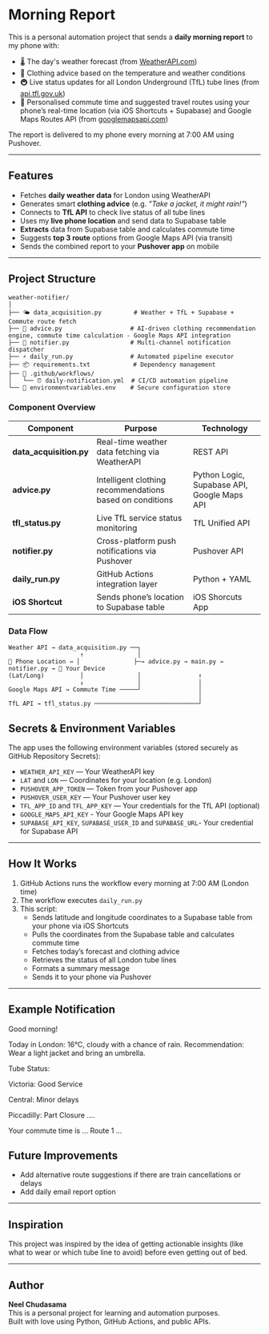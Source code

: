 # Morning Report 

This is a personal automation project that sends a **daily morning report** to my phone with:

- 🌡️ The day's weather forecast (from [WeatherAPI.com](https://www.weatherapi.com/))
- 👕 Clothing advice based on the temperature and weather conditions
- 🚇 Live status updates for all London Underground (TfL) tube lines (from [api.tfl.gov.uk](https://api.tfl.gov.uk/))
- 🧭 Personalised commute time and suggested travel routes using your phone’s real-time location (via iOS Shortcuts + Supabase) and Google Maps Routes API (from [googlemapsapi.com](https://developers.google.com/maps/documentation/routes))

The report is delivered to my phone every morning at 7:00 AM using Pushover.

---

## Features

- Fetches **daily weather data** for London using WeatherAPI
- Generates smart **clothing advice** (e.g. *"Take a jacket, it might rain!"*)
- Connects to **TfL API** to check live status of all tube lines
- Uses my **live phone location** and send data to Supabase table
- **Extracts** data from Supabase table and calculates commute time
- Suggests **top 3 route** options from Google Maps API (via transit)
- Sends the combined report to your **Pushover app** on mobile

---

## Project Structure

```
weather-notifier/
│
├── 🌤️ data_acquisition.py         # Weather + TfL + Supabase + Commute route fetch
├── 👔 advice.py                   # AI-driven clothing recommendation engine, commute time calculation - Google Maps API integration
├── 📱 notifier.py                 # Multi-channel notification dispatcher
├── ⚡ daily_run.py                # Automated pipeline executor
├── 📦 requirements.txt            # Dependency management
├── 🔧 .github/workflows/
│   └── ⏰ daily-notification.yml  # CI/CD automation pipeline
└── 🔐 environmentvariables.env    # Secure configuration store
```

### Component Overview

| Component | Purpose | Technology |
|-----------|---------|------------|
| **data_acquisition.py** | Real-time weather data fetching via WeatherAPI | REST API |
| **advice.py** | Intelligent clothing recommendations based on conditions | Python Logic, Supabase API, Google Maps API |
| **tfl_status.py** | Live TfL service status monitoring | TfL Unified API |
| **notifier.py** | Cross-platform push notifications via Pushover | Pushover API |
| **daily_run.py** | GitHub Actions integration layer | Python + YAML |
| **iOS Shortcut** | Sends phone’s location to Supabase table | iOS Shorcuts App |

### Data Flow
```
Weather API → data_acquisition.py ──┐
                    ↑               │
📱 Phone Location → │               ├─→ advice.py → main.py → notifier.py → 📱 Your Device
(Lat/Long)          │               │                ↑
                    ↓               │                │
Google Maps API → Commute Time ─────┘                │
                                                     │
TfL API → tfl_status.py ─────────────────────────────┘
```


## Secrets & Environment Variables

The app uses the following environment variables (stored securely as GitHub Repository Secrets):

- `WEATHER_API_KEY` — Your WeatherAPI key
- `LAT` and `LON` — Coordinates for your location (e.g. London)
- `PUSHOVER_APP_TOKEN` — Token from your Pushover app
- `PUSHOVER_USER_KEY` — Your Pushover user key
- `TFL_APP_ID` and `TFL_APP_KEY` — Your credentials for the TfL API (optional)
- `GOOGLE_MAPS_API_KEY` - Your Google Maps API key
- `SUPABASE_API_KEY`, `SUPABASE_USER_ID` and `SUPABASE_URL`- Your credential for Supabase API 

---

## How It Works

1. GitHub Actions runs the workflow every morning at 7:00 AM (London time)
2. The workflow executes `daily_run.py`
3. This script:
   - Sends latitude and longitude coordinates to a Supabase table from your phone via iOS Shortcuts
   - Pulls the coordinates from the Supabase table and calculates commute time
   - Fetches today’s forecast and clothing advice
   - Retrieves the status of all London tube lines
   - Formats a summary message
   - Sends it to your phone via Pushover

---

## Example Notification

Good morning!

Today in London: 16°C, cloudy with a chance of rain.
Recommendation: Wear a light jacket and bring an umbrella.

Tube Status:

Victoria: Good Service

Central: Minor delays

Piccadilly: Part Closure ....

Your commute time is ... Route 1 ...

## Future Improvements

- Add alternative route suggestions if there are train cancellations or delays
- Add daily email report option

---

## Inspiration

This project was inspired by the idea of getting actionable insights (like what to wear or which tube line to avoid) before even getting out of bed.

---

## Author

**Neel Chudasama**  
This is a personal project for learning and automation purposes.  
Built with love using Python, GitHub Actions, and public APIs.
